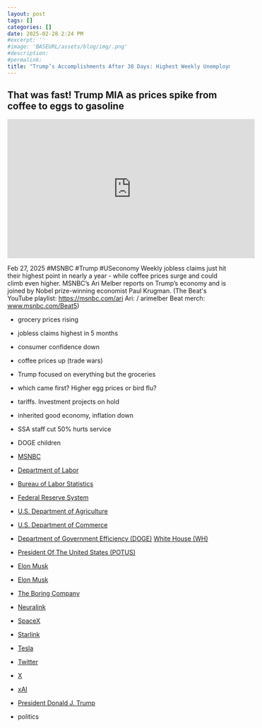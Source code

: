 ```yaml
---
layout: post
tags: []
categories: []
date: 2025-02-28 2:24 PM
#excerpt: ''
#image: 'BASEURL/assets/blog/img/.png'
#description:
#permalink:
title: "Trump’s Accomplishments After 38 Days: Highest Weekly Unemployment Claims, Higher Egg Prices, Higher Coffee Prices, Higher Gas Prices. Attaboy Donnie!"
---
```



## That was fast! Trump MIA as prices spike from coffee to eggs to gasoline

<iframe width="560" height="315" src="https://www.youtube.com/embed/l_nAksneT7I?si=5chXWuAxQBvIt4xs" title="YouTube video player" frameborder="0" allow="accelerometer; autoplay; clipboard-write; encrypted-media; gyroscope; picture-in-picture; web-share" referrerpolicy="strict-origin-when-cross-origin" allowfullscreen></iframe>

Feb 27, 2025  #MSNBC #Trump #USeconomy
Weekly jobless claims just hit their highest point in nearly a year - while coffee prices surge and could climb even higher. MSNBC’s Ari Melber reports on Trump’s economy and is joined by Nobel prize-winning economist Paul Krugman. (The Beat's YouTube playlist: https://msnbc.com/ari Ari: / arimelber Beat merch: www.msnbc.com/Beat5)
- grocery prices rising 
- jobless claims highest in 5 months 
- consumer confidence down
- coffee prices up (trade wars)
- Trump focused on everything but the groceries 
- which came first? Higher egg prices or bird flu?
- tariffs. Investment projects on hold
- inherited good economy, inflation down
- SSA staff cut 50% hurts service 
- DOGE children 

- [MSNBC](https://www.msnbc.com/)
- [Department of Labor](https://www.dol.gov/)
- [Bureau of Labor Statistics](https://stats.bls.gov/)
- [Federal Reserve System](https://www.federalreserve.gov/)
- [U.S. Department of Agriculture](https://www.usda.gov/)
- [U.S. Department of Commerce](https://www.commerce.gov/)
- [Department of Government Efficiency (DOGE)](https://www.doge.gov/)
 [White House (WH)](https://www.whitehouse.gov/)
- [President Of The United States (POTUS)](https://www.whitehouse.gov/)
- [Elon Musk](https://ir.tesla.com/corporate/elon-musk)
- [Elon Musk](https://x.com/elonmusk/)
- [The Boring Company](https://www.boringcompany.com/)
- [Neuralink](https://neuralink.com/)
- [SpaceX](https://www.spacex.com/)
- [Starlink](https://www.starlink.com/)
- [Tesla](https://www.tesla.com/)
- [Twitter](https://twitter.com/)
- [ X ](https://x.com/)
- [xAI](https://x.ai/)
- [President Donald J. Trump](https://www.whitehouse.gov/administration/donald-j-trump/)
- politics

